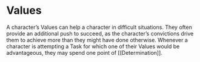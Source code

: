 # Values

A character’s Values can help a character in difficult situations. They often provide an additional push to succeed, as the character’s convictions drive them to achieve more than they might have done otherwise. Whenever a character is attempting a Task for which one of their Values would be advantageous, they may spend one point of [[Determination]].

